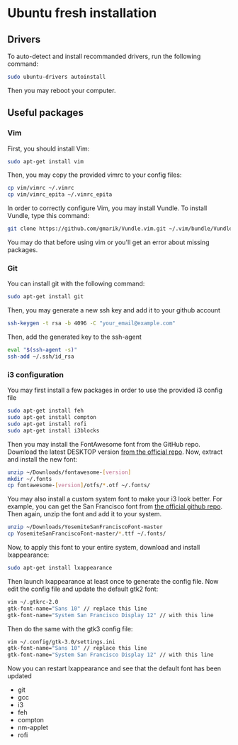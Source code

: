 # Ubuntu fresh installation

## Drivers

To auto-detect and install recommanded drivers, run the following command:
```bash
sudo ubuntu-drivers autoinstall
```
Then you may reboot your computer.

## Useful packages

### Vim

First, you should install Vim:
```bash
sudo apt-get install vim
```

Then, you may copy the provided vimrc to your config files:
```bash
cp vim/vimrc ~/.vimrc
cp vim/vimrc_epita ~/.vimrc_epita
```

In order to correctly configure Vim, you may install Vundle. To install Vundle, type this command:
```bash
git clone https://github.com/gmarik/Vundle.vim.git ~/.vim/bundle/Vundle.vim
```
You may do that before using vim or you'll get an error about missing packages.

### Git

You can install git with the following command:
```bash
sudo apt-get install git
```

Then, you may generate a new ssh key and add it to your github account
```bash
ssh-keygen -t rsa -b 4096 -C "your_email@example.com"
```
Then, add the generated key to the ssh-agent
```bash
eval "$(ssh-agent -s)"
ssh-add ~/.ssh/id_rsa
```

### i3 configuration

You may first install a few packages in order to use the provided i3 config file
```bash
sudo apt-get install feh
sudo apt-get install compton
sudo apt-get install rofi
sudo apt-get install i3blocks
```

Then you may install the FontAwesome font from the GitHub repo. Download the latest DESKTOP version [from the official repo](https://github.com/FortAwesome/Font-Awesome/releases).
Now, extract and install the new font:
```bash
unzip ~/Downloads/fontawesome-[version]
mkdir ~/.fonts
cp fontawesome-[version]/otfs/*.otf ~/.fonts/
```

You may also install a custom system font to make your i3 look better. For example, you can get the San Francisco font from [the official github repo](https://github.com/supermarin/YosemiteSanFranciscoFont). Then again, unzip the font and add it to your system.
```bash
unzip ~/Downloads/YosemiteSanFranciscoFont-master
cp YosemiteSanFranciscoFont-master/*.ttf ~/.fonts/
```

Now, to apply this font to your entire system, download and install lxappearance:
```bash
sudo apt-get install lxappearance
```

Then launch lxappearance at least once to generate the config file. Now edit the config file and update the default gtk2 font:
```bash
vim ~/.gtkrc-2.0
gtk-font-name="Sans 10" // replace this line
gtk-font-name="System San Francisco Display 12" // with this line
```

Then do the same with the gtk3 config file:
```bash
vim ~/.config/gtk-3.0/settings.ini
gtk-font-name="Sans 10" // replace this line
gtk-font-name="System San Francisco Display 12" // with this line
```

Now you can restart lxappearance and see that the default font has been updated

* git
* gcc
* i3
* feh
* compton
* nm-applet
* rofi

